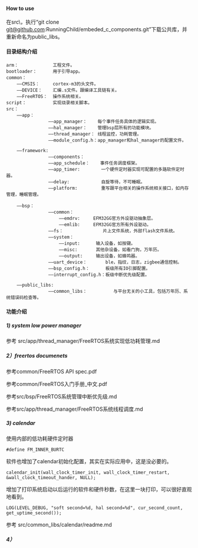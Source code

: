 #### How to use

在src\，执行“git clone git@github.com:RunningChild/embeded_c_components.git”下载公共库，并重新命名为public_libs。

#### 目录结构介绍

	
	arm：             工程文件。
	bootloader：      用于引导app。
	common：
	    ——CMSIS：     cortex-m3的头文件。
	    ——DEVICE：    汇编.s文件。跟编译工具链有关。    
	    ——FreeRTOS：  操作系统相关。 
	script：          实现烧录相关脚本。
	src： 
	    ——app： 	  
		    	    ——app_manager：    每个事件任务具体的逻辑实现。
		    		——hal_manager：    管理bsp层所有的功能模块。
		    		——thread_manager： 线程监控，功耗管理。
		    		——module_config.h：app_manager和hal_manager的配置文件。 			
	
	    ——framework:
	    	        ——components：
	    			——app_schedule：    事件任务调度框架。
	   			    ——app_timer:        一个硬件定时器实现可配置的多路软件定时器。
	    			——delay:            自旋等待，不可睡眠。 
	    			——platform:         重写跟平台相关的操作系统相关接口，如内存管理，睡眠管理。  
	
	    ——bsp：
		    		——common：
		    			——emdrv:     EFM32GG官方外设驱动抽象层。
		    			——emlib:     EFM32GG官方所有外设驱动。 
		    		——fs：               片上文件系统，外部flash文件系统。     
		    		——system：
		    			——input:      输入设备，如按键。
		    			——misc:       其他杂设备，如看门狗，万年历。
		    			——output:     输出设备，如蜂鸣器。
		    		——uart_device：       ble，指纹，日志，zigbee通信控制。
		    		——bsp_config.h：      板级所有IO引脚配置。
		    		——interrupt_config.h：板级中断优先级配置。
	
	    ——public_libs:
	    		    ——common_libs：          与平台无关的小工具，包括万年历、系统错误码检查等。

#### 功能介绍
##### 1) system low power manager

参考 src/app/thread_manager/FreeRTOS系统实现低功耗管理.md

##### 2）freertos documenets

参考common/FreeRTOS API spec.pdf

参考common/FreeRTOS入门手册_中文.pdf

参考src/bsp/FreeRTOS系统管理中断优先级.md

参考src/app/thread_manager/FreeRTOS系统线程调度.md

##### 3) calendar

使用内部的低功耗硬件定时器

	#define FM_INNER_BURTC

软件也增加了calendar初始化配置，其实在实际应用中，这是没必要的。

    calendar_init(wall_clock_timer_init, wall_clock_timer_restart, &wall_clock_timeout_hander, NULL);

增加了打印系统启动以后运行的软件和硬件秒数，在这里一块打印，可以很好直观地看到。

    LOG(LEVEL_DEBUG, "soft second=%d, hal second=%d", cur_second_count, get_uptime_second());

参考 src/common_libs/calendar/readme.md

##### 4）